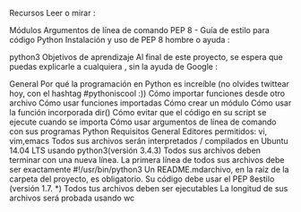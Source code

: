 Recursos
Leer o mirar :

Módulos
Argumentos de línea de comando
PEP 8 - Guía de estilo para código Python
Instalación y uso de PEP 8
hombre o ayuda :

python3
Objetivos de aprendizaje
Al final de este proyecto, se espera que puedas explicarle a cualquiera , sin la ayuda de Google :

General
Por qué la programación en Python es increíble (no olvides twittear hoy, con el hashtag #pythoniscool :))
Cómo importar funciones desde otro archivo
Cómo usar funciones importadas
Cómo crear un módulo
Cómo usar la función incorporada dir()
Cómo evitar que el código en su script se ejecute cuando se importa
Cómo usar argumentos de línea de comando con sus programas Python
Requisitos
General
Editores permitidos: vi, vim,emacs
Todos sus archivos serán interpretados / compilados en Ubuntu 14.04 LTS usando python3(versión 3.4.3)
Todos sus archivos deben terminar con una nueva línea.
La primera línea de todos sus archivos debe ser exactamente #!/usr/bin/python3
Un README.mdarchivo, en la raíz de la carpeta del proyecto, es obligatorio.
Su código debe usar el PEP 8estilo (versión 1.7. *)
Todos tus archivos deben ser ejecutables
La longitud de sus archivos será probada usando wc
